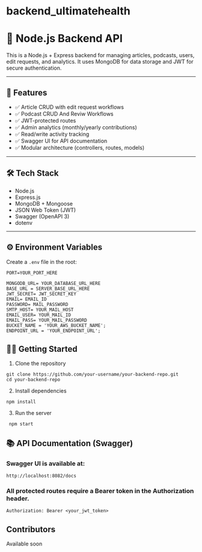 # backend_ultimatehealth

# 🧠 Node.js Backend API

This is a Node.js + Express backend for managing articles, podcasts, users, edit requests, and analytics. It uses MongoDB for data storage and JWT for secure authentication.

---

## 🚀 Features

- ✅ Article CRUD with edit request workflows
- ✅ Podcast CRUD And Reviw Workflows
- ✅ JWT-protected routes  
- ✅ Admin analytics (monthly/yearly contributions)  
- ✅ Read/write activity tracking  
- ✅ Swagger UI for API documentation  
- ✅ Modular architecture (controllers, routes, models)

---

## 🛠 Tech Stack

- Node.js
- Express.js
- MongoDB + Mongoose
- JSON Web Token (JWT)
- Swagger (OpenAPI 3)
- dotenv

---

## ⚙️ Environment Variables

Create a `.env` file in the root:

```env
PORT=YOUR_PORT_HERE

MONGODB_URL= YOUR_DATABASE_URL_HERE
BASE_URL = SERVER_BASE_URL_HERE
JWT_SECRET= JWT_SECRET_KEY
EMAIL= EMAIL_ID
PASSWORD= MAIL_PASSWORD
SMTP_HOST= YOUR_MAIL_HOST
EMAIL_USER= YOUR_MAIL_ID
EMAIL_PASS= YOUR_MAIL_PASSWORD
BUCKET_NAME = 'YOUR_AWS_BUCKET_NAME';
ENDPOINT_URL = 'YOUR_ENDPOINT_URL';

```

## 🧑‍💻 Getting Started

1. Clone the repository
   
```
git clone https://github.com/your-username/your-backend-repo.git
cd your-backend-repo
```
2. Install dependencies
   
```
npm install
````

3. Run the server

```
 npm start
```

## 📚 API Documentation (Swagger)

### Swagger UI is available at:

```
http://localhost:8082/docs

```

### All protected routes require a Bearer token in the Authorization header.

```
Authorization: Bearer <your_jwt_token>

```

## Contributors
Available soon
